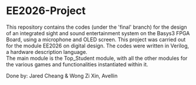 # EE2026-Project
This repository contains the codes (under the 'final' branch) for the design of an integrated sight and sound entertainment system on the Basys3 FPGA Board, using a microphone and OLED screen. This project was carried out for the module EE2026 on digital design. The codes were written in Verilog, a hardware description language.  
The main module is the Top_Student module, with all the other modules for the various games and functionalities instantiated within it. 

Done by: Jared Cheang & Wong Zi Xin, Avellin 
